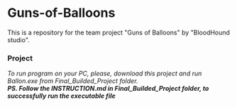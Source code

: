 # Guns-of-Balloons
This is a repository for the team project "Guns of Balloons" by "BloodHound studio".

### Project 
*To run program on your PC, please, download this project and run Ballon.exe from Final_Builded_Project folder.*<br/>
***PS. Follow the INSTRUCTION.md in Final_Builded_Project folder, to successfully run the executable file***
